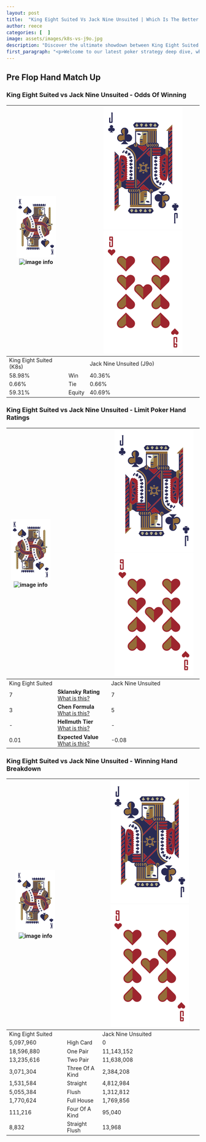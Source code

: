 ```yaml
---
layout: post
title:  "King Eight Suited Vs Jack Nine Unsuited | Which Is The Better Hand In Poker? A Complete Guide"
author: reece
categories: [  ]
image: assets/images/k8s-vs-j9o.jpg
description: "Discover the ultimate showdown between King Eight Suited and Jack Nine Unsuited in poker! Uncover the odds, strategies, and scenarios where one hand triumphs over the other. Get ready to up your poker game with this thrilling analysis."
first_paragraph: "<p>Welcome to our latest poker strategy deep dive, where we're pitting two distinct hands against each other in a high-stakes showdown: King Eight Suited vs Jack Nine Unsuited.</p><p>In the dynamic world of poker, every decision counts, and knowing which hand holds the upper hand is key to your success at the table.</p><p>In this article, we'll dissect these two hands, explore the scenarios where one dominates the other, and equip you with the knowledge to make strategic choices that can tip the odds in your favor.</p><p>Get ready to unravel the intriguing dynamics of these poker hands and elevate your game to new heights.</p>"
---
```




[comment]: # (sp0)

## Pre Flop Hand Match Up

<div class="table hand-ratings" markdown="1"> 



### King Eight Suited vs Jack Nine Unsuited - Odds Of Winning


    
| ![image info](assets/images/hand1/K.png) ![image info](assets/images/hand1/8s.png) |  | ![image info](assets/images/hand2/J.png) ![image info](assets/images/hand2/9o.png) |
| -------- | -------- | -------- |
| King Eight Suited (K8s) |  | Jack Nine Unsuited (J9o) |
| 58.98% | Win | 40.36% |
| 0.66% | Tie | 0.66% |
| 59.31% | Equity | 40.69% |




[comment]: # (sp1)



### King Eight Suited vs Jack Nine Unsuited - Limit Poker Hand Ratings


    
| ![image info](assets/images/hand1/K.png) ![image info](assets/images/hand1/8s.png) |  | ![image info](assets/images/hand2/J.png) ![image info](assets/images/hand2/9o.png) |
| -------- | -------- | -------- |
| King Eight Suited |  | Jack Nine Unsuited |
| 7 | **Sklansky Rating** [What is this?](/sklansky-rating-explained) | 7 |
| 3 | **Chen Formula** [What is this?](/chen-formula-explained) | 5 |
| - | **Hellmuth Tier** [What is this?](/Hellmuth-tier-explained) | - |
| 0.01 | **Expected Value** [What is this?](/expected-value-explained) | -0.08 |




[comment]: # (sp2)



### King Eight Suited vs Jack Nine Unsuited - Winning Hand Breakdown


    
| ![image info](assets/images/hand1/K.png) ![image info](assets/images/hand1/8s.png) |  | ![image info](assets/images/hand2/J.png) ![image info](assets/images/hand2/9o.png) |
| -------- | -------- | -------- |
| King Eight Suited |  | Jack Nine Unsuited |
| 5,097,960 | High Card | 0 |
| 18,596,880 | One Pair | 11,143,152 |
| 13,235,616 | Two Pair | 11,638,008 |
| 3,071,304 | Three Of A Kind | 2,384,208 |
| 1,531,584 | Straight | 4,812,984 |
| 5,055,384 | Flush | 1,312,812 |
| 1,770,624 | Full House | 1,769,856 |
| 111,216 | Four Of A Kind | 95,040 |
| 8,832 | Straight Flush | 13,968 |




[comment]: # (sp3)



</div>

[comment]: # (sp4)



[comment]: # (sp5)


